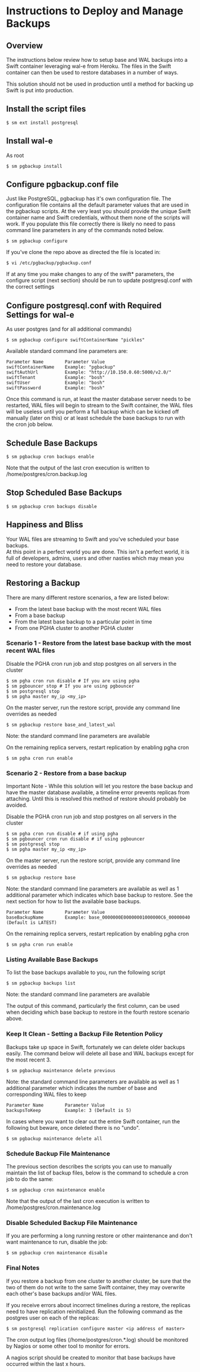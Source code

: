 # Instructions to Deploy and Manage Backups

## Overview

The instructions below review how to setup base and WAL backups into a Swift 
container leveraging wal-e from Heroku. The files in the Swift container can 
then be used to restore databases in a number of ways.

This solution should not be used in production until a method for backing up 
Swift is put into production.

## Install the script files

    $ sm ext install postgresql

## Install wal-e

As root

    $ sm pgbackup install

## Configure pgbackup.conf file

Just like PostgreSQL, pgbackup has it's own configuration file. The 
configuration file contains all the default parameter values that are used in 
the pgbackup scripts.  At the very least you should provide the unique Swift 
container name and Swift credentials, without them none of the scripts will 
work. If you populate this file correctly there is likely no need to pass 
command line parameters in any of the commands noted below.

    $ sm pgbackup configure

If you've clone the repo above as directed the file is located in:

    $ vi /etc/pgbackup/pgbackup.conf

If at any time you make changes to any of the swift* parameters, the configure 
script (next section) should be run to update postgresql.conf with the correct 
settings

## Configure postgresql.conf with Required Settings for wal-e

As user postgres (and for all additional commands)
	
    $ sm pgbackup configure swiftContainerName "pickles"

Available standard command line parameters are:

    Parameter Name        Parameter Value
    swiftContainerName    Example: "pgbackup"
    swiftAuthUrl          Example: "http://10.150.0.60:5000/v2.0/"
    swiftTenant           Example: "bosh"
    swiftUser             Example: "bosh"
    swiftPassword         Example: "bosh"

Once this command is run, at least the master database server needs to be 
restarted, WAL files will begin to stream to the Swift container, the WAL files 
will be useless until you perform a full backup which can be kicked off 
manually (later on this) or at least schedule the base backups to run with the 
cron job below.

## Schedule Base Backups 

    $ sm pgbackup cron backups enable

Note that the output of the last cron execution is written to /home/postgres/cron.backup.log

## Stop Scheduled Base Backups 

    $ sm pgbackup cron backups disable

## Happiness and Bliss

Your WAL files are streaming to Swift and you've scheduled your base backups.  
At this point in a perfect world you are done.  This isn't a perfect world, 
it is full of developers, admins, users and other nasties which may mean you 
need to restore your database.

## Restoring a Backup

There are many different restore scenarios, a few are listed below:

* From the latest base backup with the most recent WAL files
* From a base backup
* From the latest base backup to a particular point in time
* From one PGHA cluster to another PGHA cluster

### Scenario 1 - Restore from the latest base backup with the most recent WAL files

Disable the PGHA cron run job and stop postgres on all servers in the cluster

    $ sm pgha cron run disable # If you are using pgha
    $ sm pgbouncer stop # If you are using pgbouncer
    $ sm postgresql stop
    $ sm pgha master my_ip <my_ip>

On the master server, run the restore script, provide any command line overrides as needed

    $ sm pgbackup restore base_and_latest_wal

Note: the standard command line parameters are available

On the remaining replica servers, restart replication by enabling pgha cron
	
    $ sm pgha cron run enable

### Scenario 2 - Restore from a base backup

Important Note - While this solution will let you restore the base backup and 
have the master database available, a timeline error prevents replicas from 
attaching.  Until this is resolved this method of restore should probably be 
avoided.

Disable the PGHA cron run job and stop postgres on all servers in the cluster

    $ sm pgha cron run disable # if using pgha
    $ sm pgbouncer cron run disable # if using pgbouncer
    $ sm postgresql stop
    $ sm pgha master my_ip <my_ip>

On the master server, run the restore script, provide any command line overrides as needed

    $ sm pgbackup restore base

Note: the standard command line parameters are available as well as 1 additional parameter which indicates which base backup to restore. See the next section for how to list the available base backups.

    Parameter Name        Parameter Value
    baseBackupName        Example: base_0000000E00000001000000C6_00000040 (Default is LATEST)

On the remaining replica servers, restart replication by enabling pgha cron
	
    $ sm pgha cron run enable

### Listing Available Base Backups

To list the base backups available to you, run the following script

    $ sm pgbackup backups list

Note: the standard command line parameters are available

The output of this command, particularly the first column, can be used when deciding which base backup to restore in the fourth restore scenario above.

### Keep It Clean - Setting a Backup File Retention Policy

Backups take up space in Swift, fortunately we can delete older backups easily. The command below will delete all base and WAL backups except for the most recent 3.

    $ sm pgbackup maintenance delete previous

Note: the standard command line parameters are available as well as 1 additional parameter which indicates the number of base and corresponding WAL files to keep

    Parameter Name        Parameter Value
    backupsToKeep         Example: 3 (Default is 5)

In cases where you want to clear out the entire Swift container, run the following but beware, once deleted there is no "undo".

    $ sm pgbackup maintenance delete all


### Schedule Backup File Maintenance

The previous section describes the scripts you can use to manually maintain the list of backup files, below is the command to schedule a cron job to do the same:

    $ sm pgbackup cron maintenance enable

Note that the output of the last cron execution is written to /home/postgres/cron.maintenance.log

### Disable Scheduled Backup File Maintenance

If you are performing a long running restore or other maintenance and don't want maintenance to run, disable the job:

    $ sm pgbackup cron maintenance disable

### Final Notes

If you restore a backup from one cluster to another cluster, be sure that the two of them do not write to the same Swift container, they may overwrite each other's base backups and/or WAL files.

If you receive errors about incorrect timelines during a restore, the replicas need to have replication reinitialized.  Run the following command as the postgres user on each of the replicas:

    $ sm postgresql replication configure master <ip address of master>

The cron output log files (/home/postgres/cron.*.log) should be monitored by Nagios or some other tool to monitor for errors.

A nagios script should be created to monitor that base backups have occurred within the last x hours.

